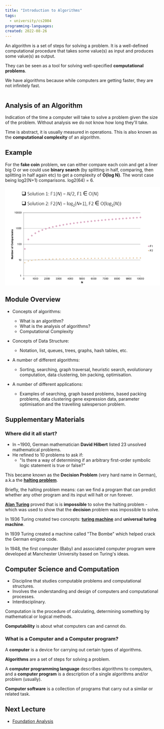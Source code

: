 ```yaml
---
title: "Introduction to Algorithms"
tags:
  - university/cs2004
programming-languages:
created: 2022-08-26
---
```

An algorithm is a set of steps for solving a problem. It is a well-defined computational procedure that takes some value(s) as input and produces some value(s) as output.

They can be seen as a tool for solving well-specified **computational problems**.

We have algorithms because while computers are getting faster, they are not infinitely fast.

```toc
```

## Analysis of an Algorithm
Indication of the time a computer will take to solve a problem given the size of the problem. Without analysis we do not know how long they'll take.

Time is abstract, it is usually measured in operations. This is also known as the **computational complexity** of an algorithm.

## Example
For the **fake coin** problem, we can either compare each coin and get a liner big O or we could use **binary search** (by splitting in half, comparing, then splitting in half again etc) to get a complexity of **O(log N)**. The worst case being log2(N+1) comparisons. log2(64) = 6.

![Pasted image 20220826212941](notes/images/Pasted%20image%2020220826212941.png)

## Module Overview
- Concepts of algorithms:
    - What is an algorithm?
    - What is the analysis of algorithms?
    - Computational Complexity

- Concepts of Data Structure:
    - Notation, list, queues, trees, graphs, hash tables, etc.

- A number of different algorithms:
    - Sorting, searching, graph traversal, heuristic search, evolutionary computation, data clustering, bin packing, optimisation.

- A number of different applications:
    - Examples of searching, graph based problems, based packing problems, data clustering gene expression data, parameter optimisation and the travelling salesperson problem.

## Supplementary Materials
### Where did it all start?
- In ~1900, German mathematician **David Hilbert** listed 23 unsolved mathematical problems.
- He refined to 10 problems to ask if:
    - "Is there a way of determining if an arbitrary first-order symbolic logic statement is true or false?"

This became known as the **Decision Problem** (very hard name in German), a.k.a the **[halting problem](notes/general/halting-problem.md)**.

Briefly, the halting problem means: can we find a program that can predict whether any other program and its input will halt or run forever.

**[Alan Turing](notes/university/year2/cs2004/alan-turing.md)** proved that is is **impossible** to solve the halting problem - which was used to show that the **decision** problem was impossible to solve.

In 1936 Turing created two concepts: **[turing machine](notes/university/year2/cs2004/turing-machines.md)** and **universal turing machine**.

In 1939 Turing created a machine called "The Bombe" which helped crack the German enigma code. 

In 1948, the first computer (Baby) and associated computer program were developed at Manchester University based on Turing's ideas.

## Computer Science and Computation
- Discipline that studies computable problems and computational structures.
- Involves the understanding and design of computers and computational processes.
- Interdisciplinary.

Computation is the procedure of calculating, determining something by mathematical or logical methods.

**Computability** is about what computers can and cannot do.

### What is a Computer and a Computer program?
A **computer** is a device for carrying out certain types of algorithms.

**Algorithms** are a set of steps for solving a problem.

A **computer programming language** describes algorithms to computers, and a **computer program** is a description of a single algorithms and/or problem (usually).

**Computer software** is a collection of programs that carry out a similar or related task.

## Next Lecture
- [Foundation Analysis](notes/university/year2/cs2004/alg-foundation-analysis.md)